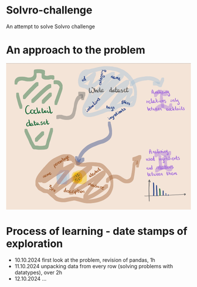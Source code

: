 # Solvro-challenge
An attempt to solve Solvro challenge

# An approach to the problem
<div align="center">
<img src="/assets/idea.png" alt="mindmap" title="mindmap" height="400"/>
</div>

# Process of learning - date stamps of exploration
  - 10.10.2024    first look at the problem, revision of pandas, 1h
  - 11.10.2024    unpacking data from every row (solving problems with datatypes), over 2h
  - 12.10.2024    ...
